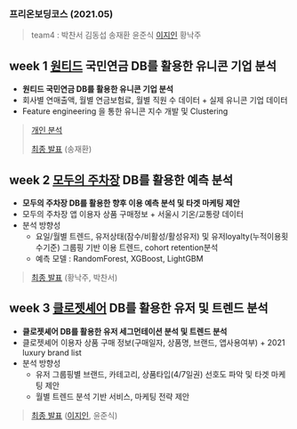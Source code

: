 ### 프리온보딩코스 (2021.05)
> team4 : 박찬서 김동섭 송재환 윤준식 [이지인](https://github.com/ttobaegi?tab=repositories) 황낙주 
### 

## week 1 [원티드](https://www.wanted.co.kr/) 국민연금 DB를 활용한 유니콘 기업 분석
* **원티드 국민연금 DB를 활용한 유니콘 기업 분석**
* 회사별 연매출액, 월별 연금보험료, 월별 직원 수 데이터 + 실제 유니콘 기업 데이터
* Feature engineering 을 통한 유니콘 지수 개발 및 Clustering
> [개인 분석](https://nbviewer.jupyter.org/github/ttobaegi/team4_wanted_onboarding/blob/main/Inprocess/Jiin_onboarding_week1_analysis_v.3.0.ipynb)
> 
> [최종 발표](https://nbviewer.jupyter.org/github/ttobaegi/team4_wanted_onboarding/blob/main/Team4_onboarding_week1_analysis.ipynb) (송재환) 

## week 2 [모두의 주차장](https://www.moduparking.com/) DB를 활용한 예측 분석
* **모두의 주차장 DB를 활용한 향후 이용 예측 분석 및 타겟 마케팅 제안**
* 모두의 주차장 앱 이용자 상품 구매정보 + 서울시 기온/교통량 데이터
* 분석 방향성 
  * 요일/월별 트렌드, 유저상태(잠수/비활성/활성유저) 및 유저loyalty(누적이용횟수기준) 그룹핑 기반 이용 트렌드, cohort retention분석
  * 예측 모델 : RandomForest, XGBoost, LightGBM
  
> [최종 발표](https://nbviewer.jupyter.org/github/ttobaegi/team4_wanted_onboarding/blob/main/Team4_onboarding_week2_analysis.ipynb) (황낙주, 박찬서)

### 

## week 3 [클로젯셰어](https://www.closetshare.com/theclozet/main/index) DB를 활용한 유저 및 트렌드 분석
* **클로젯셰어 DB를 활용한 유저 세그먼테이션 분석 및 트렌드 분석**
* 클로젯셰어 이용자 상품 구매 정보(구매일자, 상품명, 브랜드, 앱사용여부) + 2021 luxury brand list 
* 분석 방향성 
  * 유저 그룹핑별 브랜드, 카테고리, 상품타입(4/7일권) 선호도 파악 및 타겟 마케팅 제안
  * 월별 트렌드 분석 기반 서비스, 마케팅 전략 제안

> [최종 발표](https://nbviewer.jupyter.org/github/ttobaegi/team4_wanted_onboarding/blob/main/Team4_onboarding_week3_analysis.ipynb) ([이지인](https://github.com/ttobaegi?tab=repositories), 윤준식)
   
